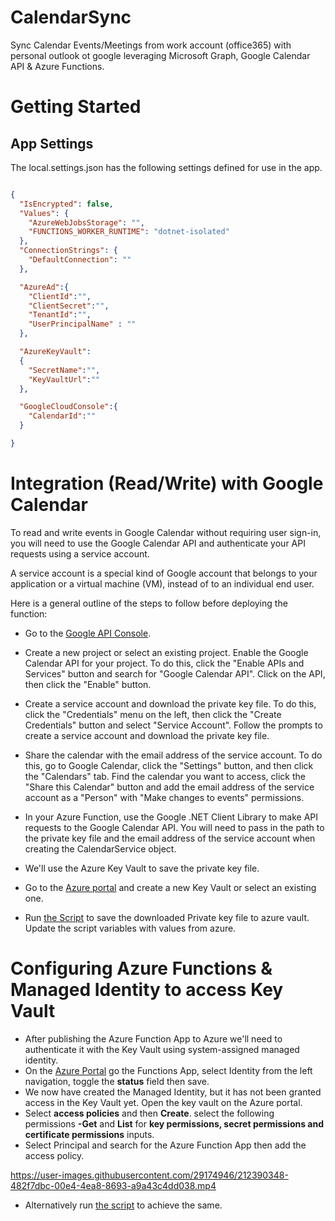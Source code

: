 # CalendarSync
Sync Calendar Events/Meetings from work account (office365) with personal outlook ot google leveraging Microsoft Graph, Google Calendar API &amp; Azure Functions.

# Getting Started
## App Settings
The local.settings.json has the following settings defined for use in the app.

```json

{
  "IsEncrypted": false,
  "Values": {
    "AzureWebJobsStorage": "",
    "FUNCTIONS_WORKER_RUNTIME": "dotnet-isolated"
  },
  "ConnectionStrings": {
    "DefaultConnection": ""
  },

  "AzureAd":{
    "ClientId":"",
    "ClientSecret":"",
    "TenantId":"",
    "UserPrincipalName" : ""
  },

  "AzureKeyVault":
  {
    "SecretName":"",
    "KeyVaultUrl":""
  },

  "GoogleCloudConsole":{
    "CalendarId":""
  }

}

```

# Integration (Read/Write) with Google Calendar

To read and write events in Google Calendar without requiring user sign-in, you will need to use the Google Calendar API and authenticate your API requests using a service account.

A service account is a special kind of Google account that belongs to your application or a virtual machine (VM), instead of to an individual end user. 

Here is a general outline of the steps to follow before deploying the function:

- Go to the [Google API Console](https://console.cloud.google.com/).

- Create a new project or select an existing project.
Enable the Google Calendar API for your project. To do this, click the "Enable APIs and Services" button and search for "Google Calendar API". Click on the API, then click the "Enable" button.

- Create a service account and download the private key file. To do this, click the "Credentials" menu on the left, then click the "Create Credentials" button and select "Service Account". Follow the prompts to create a service account and download the private key file.

- Share the calendar with the email address of the service account. To do this, go to Google Calendar, click the "Settings" button, and then click the "Calendars" tab. Find the calendar you want to access, click the "Share this Calendar" button and add the email address of the service account as a "Person" with "Make changes to events" permissions.

- In your Azure Function, use the Google .NET Client Library to make API requests to the Google Calendar API. You will need to pass in the path to the private key file and the email address of the service account when creating the CalendarService object.

- We'll use the Azure Key Vault to save the private key file.

- Go to the [Azure portal](https://portal.azure.com/) and create a new Key Vault or select an existing one.

- Run [the Script](/src/Scripts/vault-save-key-file.sh) to save the downloaded Private key file to azure vault. Update the script variables with values from azure.

# Configuring Azure Functions &amp; Managed Identity to access Key Vault
- After publishing the Azure Function App to Azure we'll need to authenticate it with the Key Vault using system-assigned managed identity.
- On the [Azure Portal](http://portal.azure.com/) go the Functions App, select Identity from the left navigation, toggle the **status** field then save.
- We now have created the Managed Identity, but it has not been granted access in the Key Vault yet. Open the key vault on the Azure portal.
- Select **access policies** and then **Create**. select the following permissions **-Get** and **List** for **key permissions, secret permissions and certificate permissions** inputs.
- Select Principal and search for the Azure Function App then add the access policy.

https://user-images.githubusercontent.com/29174946/212390348-482f7dbc-00e4-4ea8-8693-a9a43c4dd038.mp4

- Alternatively run [the script](/src/Scripts/create-system-managed-identity.sh) to achieve the same.





